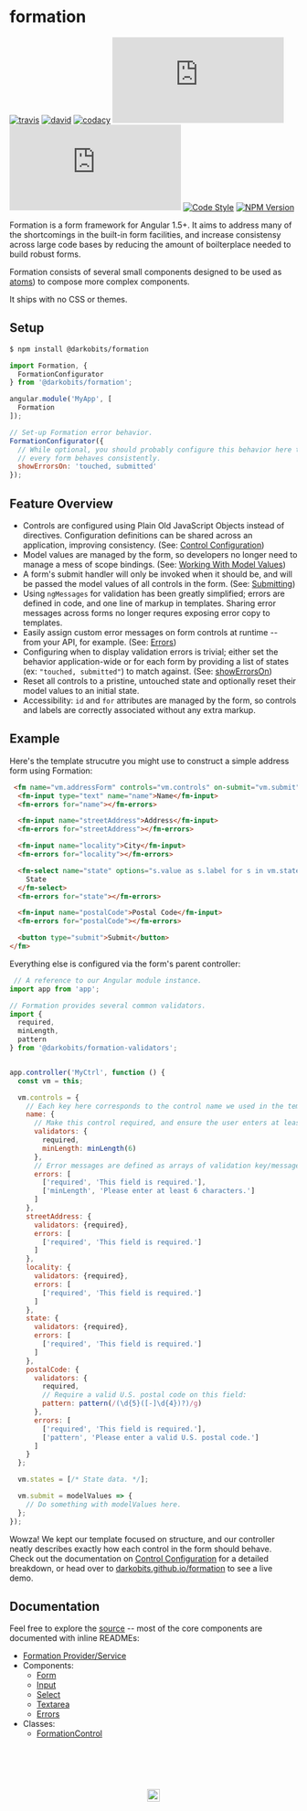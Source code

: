 # formation

[![travis][travis-img]][travis-url] [![david][david-img]][david-url] [![codacy][codacy-img]][codacy-url] [![minified][minified-img]][unpkg-url] [![gzipped][gzipped-img]][unpkg-url] [![Code Style][xo-img]][xo-url] [![NPM Version][npm-img]][npm-url]

Formation is a form framework for Angular 1.5+. It aims to address many of the shortcomings in the built-in form facilities, and increase consistensy across large code bases by reducing the amount of boilterplace needed to build robust forms.

Formation consists of several small components designed to be used as [atoms](http://bradfrost.com/blog/post/atomic-web-design/#atoms)) to compose more complex components.

It ships with no CSS or themes.

## Setup

```bash
$ npm install @darkobits/formation
```

```js
import Formation, {
  FormationConfigurator
} from '@darkobits/formation';

angular.module('MyApp', [
  Formation
]);

// Set-up Formation error behavior.
FormationConfigurator({
  // While optional, you should probably configure this behavior here to ensure
  // every form behaves consistently.
  showErrorsOn: 'touched, submitted'
});
```

## Feature Overview

- Controls are configured using Plain Old JavaScript Objects instead of directives. Configuration definitions can be shared across an application, improving consistency. (See: [Control Configuration](/src/components/FormationControl#control-configuration))
- Model values are managed by the form, so developers no longer need to manage a mess of scope bindings. (See: [Working With Model Values](/src/components/Form#working-with-model-values))
- A form's submit handler will only be invoked when it should be, and will be passed the model values of all controls in the form. (See: [Submitting](/src/components/Form#submitting))
- Using `ngMessages` for validation has been greatly simplified; errors are defined in code, and one line of markup in templates. Sharing error messages across forms no longer requres exposing error copy to templates.
- Easily assign custom error messages on form controls at runtime -- from your API, for example. (See: [Errors](/src/components/Errors))
- Configuring when to display validation errors is trivial; either set the behavior application-wide or for each form by providing a list of states (ex: `"touched, submitted"`) to match against. (See: [showErrorsOn](/src/services/Formation#showerrorsonflags))
- Reset all controls to a pristine, untouched state and optionally reset their model values to an initial state.
- Accessibility: `id` and `for` attributes are managed by the form, so controls and labels are correctly associated without any extra markup.

## Example

Here's the template strucutre you might use to construct a simple address form using Formation:

```html
 <fm name="vm.addressForm" controls="vm.controls" on-submit="vm.submit">
  <fm-input type="text" name="name">Name</fm-input>
  <fm-errors for="name"></fm-errors>

  <fm-input name="streetAddress">Address</fm-input>
  <fm-errors for="streetAddress"></fm-errors>

  <fm-input name="locality">City</fm-input>
  <fm-errors for="locality"></fm-errors>

  <fm-select name="state" options="s.value as s.label for s in vm.states">
    State
  </fm-select>
  <fm-errors for="state"></fm-errors>

  <fm-input name="postalCode">Postal Code</fm-input>
  <fm-errors for="postalCode"></fm-errors>

  <button type="submit">Submit</button>
</fm>
```

Everything else is configured via the form's parent controller:

```js
 // A reference to our Angular module instance.
import app from 'app';

// Formation provides several common validators.
import {
  required,
  minLength,
  pattern
} from '@darkobits/formation-validators';


app.controller('MyCtrl', function () {
  const vm = this;

  vm.controls = {
    // Each key here corresponds to the control name we used in the template.
    name: {
      // Make this control required, and ensure the user enters at least 6 characters:
      validators: {
        required,
        minLength: minLength(6)
      },
      // Error messages are defined as arrays of validation key/message tuples:
      errors: [
        ['required', 'This field is required.'],
        ['minLength', 'Please enter at least 6 characters.']
      ]
    },
    streetAddress: {
      validators: {required},
      errors: [
        ['required', 'This field is required.']
      ]
    },
    locality: {
      validators: {required},
      errors: [
        ['required', 'This field is required.']
      ]
    },
    state: {
      validators: {required},
      errors: [
        ['required', 'This field is required.']
      ]
    },
    postalCode: {
      validators: {
        required,
        // Require a valid U.S. postal code on this field:
        pattern: pattern(/(\d{5}([-]\d{4})?)/g)
      },
      errors: [
        ['required', 'This field is required.'],
        ['pattern', 'Please enter a valid U.S. postal code.']
      ]
    }
  };

  vm.states = [/* State data. */];

  vm.submit = modelValues => {
    // Do something with modelValues here.
  };
});
```

Wowza! We kept our template focused on structure, and our controller neatly describes exactly how each control in the form should behave. Check out the documentation on [Control Configuration](/src/components/FormationControl#control-configuration) for a detailed breakdown, or head over to [darkobits.github.io/formation](https://darkobits.github.io/formation/) to see a live demo.

## Documentation

Feel free to explore the [source](/src/packages) -- most of the core components are documented with inline READMEs:

- [Formation Provider/Service](/src/services/Formation)
- Components:
  - [Form](/src/components/Form)
  - [Input](/src/components/Input)
  - [Select](/src/components/Select)
  - [Textarea](/src/components/Textarea)
  - [Errors](/src/components/Errors)
- Classes:
  - [FormationControl](/src/components/FormationControl)

## &nbsp;
<p align="center">
  <br>
  <img width="22" height="22" src="https://cloud.githubusercontent.com/assets/441546/25318539/db2f4cf2-2845-11e7-8e10-ef97d91cd538.png">
</p>

[travis-img]: https://img.shields.io/travis/darkobits/formation.svg?style=flat-square
[travis-url]: https://travis-ci.org/darkobits/formation

[david-img]: https://img.shields.io/david/darkobits/formation.svg?style=flat-square
[david-url]: https://david-dm.org/darkobits/formation

[codacy-img]: https://img.shields.io/codacy/coverage/e3fb8e46d6a241f5a952cf3fe6a49d06.svg?style=flat-square
[codacy-url]: https://www.codacy.com/app/darkobits/formation

[minified-img]: http://img.badgesize.io/https://unpkg.com/@darkobits/formation@1.0.0-beta.3/dist/index.min.js?label=minified&style=flat-square
[gzipped-img]: http://img.badgesize.io/https://unpkg.com/@darkobits/formation@1.0.0-beta.3/dist/index.min.js?compression=gzip&label=gzipped&style=flat-square
[unpkg-url]: https://unpkg.com/@darkobits/formation@1.0.0-beta.2/dist/

[xo-img]: https://img.shields.io/badge/code_style-XO-f74c4c.svg?style=flat-square
[xo-url]: https://github.com/sindresorhus/xo

[npm-img]: https://img.shields.io/npm/v/@darkobits/formation.svg?style=flat-square
[npm-url]: https://www.npmjs.com/package/@darkobits/formation
